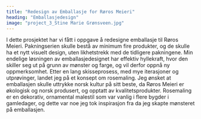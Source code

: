```yaml
---
title: "Redesign av Emballasje for Røros Meieri"
heading: "Emballasjedesign"
image: "project_3_Stine Marie Grønsveen.jpg"
---
```


I dette prosjektet har vi fått i oppgave å redesigne emballasje til Røros Meieri. Pakningserien skulle bestå av minimum fire produkter, og de skulle ha et nytt visuelt design, uten likhetstrekk med de tidligere pakningene. Min endelige løsningen av emballasjedesignet har effektiv hyllekraft, hvor den skiller seg ut på grunn av mønster og farge, og vil derfor oppnå ny oppmerksomhet. Etter en lang skisseprosess, med mye iterasjoner og utprøvinger, landet jeg på et konsept om rosemaling. Jeg ønsket at emballasjen skulle uttrykke norsk kultur på sitt beste, da Røros Meieri er økologisk og norsk produsert, og opptatt av kvalitetsprodukter. Rosemaling er en dekorativ, ornamental malestil som var vanlig i flere bygder i gamledager, og dette var noe jeg tok inspirasjon fra da jeg skapte mønsteret på emballasjen.
